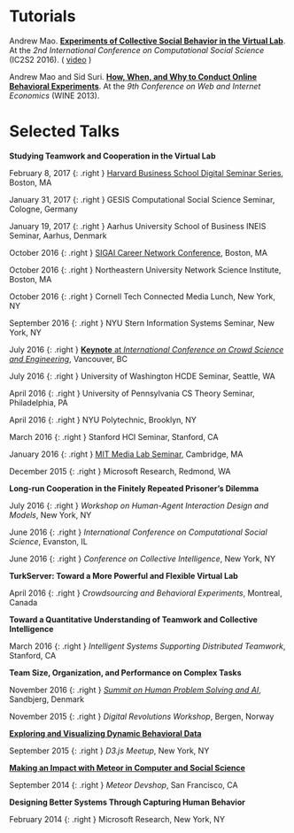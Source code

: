 **Tutorials**
=============

Andrew Mao.
[**Experiments of Collective Social Behavior in the Virtual Lab**][ic2s2-slides].
At the *2nd International Conference on Computational Social Science* (IC2S2 2016).
(
[video](https://mediasite.kellogg.northwestern.edu/Mediasite/Play/a3e4973f29594548a8684947ae60b1291d?catalog=1533bdef-0c88-4513-ad97-5fce50c92e62)
)

[ic2s2-slides]: https://www.dropbox.com/s/vrnoimmp5sb7lv1/IC2S216_experiments.pdf?raw=1

Andrew Mao and Sid Suri.
[**How, When, and Why to Conduct Online
Behavioral Experiments**][wine-experiments].
At the *9th Conference on Web and Internet Economics* (WINE 2013).

[wine-experiments]: https://www.dropbox.com/s/yok8mo5f2l1rmu0/WINE13_experiments.pdf?raw=1

**Selected Talks**
==================

**Studying Teamwork and Cooperation in the Virtual Lab**

February 8, 2017
{: .right }
[Harvard Business School Digital Seminar Series][hbs17], Boston, MA

[hbs17]: https://digital.hbs.edu/events/studying-teamwork-cooperation-virtual-lab/

January 31, 2017
{: .right }
GESIS Computational Social Science Seminar, Cologne, Germany

January 19, 2017
{: .right }
Aarhus University School of Business INEIS Seminar,
Aarhus, Denmark

October 2016
{: .right }
[SIGAI Career Network Conference][sigai16], Boston, MA

[sigai16]: https://sigai.acm.org/cnc/

October 2016
{: .right }
Northeastern University Network Science Institute, Boston, MA

October 2016
{: .right }
Cornell Tech Connected Media Lunch, New York, NY

September 2016
{: .right }
NYU Stern Information Systems Seminar, New York, NY

July 2016
{: .right }
[**Keynote** at *International Conference on Crowd Science and Engineering*][iccse16], Vancouver, BC

[iccse16]: http://iccse2016.crowdscience.org/program-keynotes.html

July 2016
{: .right }
University of Washington HCDE Seminar, Seattle, WA

April 2016
{: .right }
University of Pennsylvania CS Theory Seminar, Philadelphia, PA

April 2016
{: .right }
NYU Polytechnic, Brooklyn, NY

March 2016
{: .right }
Stanford HCI Seminar, Stanford, CA

January 2016
{: .right }
[MIT Media Lab Seminar][ml16], Cambridge, MA

[ml16]: https://www.media.mit.edu/events/andrew-mao-studying-teamwork-and-cooperation-virtual-lab/

December 2015
{: .right }
Microsoft Research, Redmond, WA

**Long-run Cooperation in the Finitely Repeated Prisoner’s Dilemma**

July 2016
{: .right }
*Workshop on Human-Agent Interaction Design and Models*, New York, NY

June 2016
{: .right }
*International Conference on Computational Social Science*, Evanston, IL

June 2016
{: .right }
*Conference on Collective Intelligence*, New York, NY

**TurkServer: Toward a More Powerful and Flexible Virtual Lab**

April 2016
{: .right }
*Crowdsourcing and Behavioral Experiments*, Montreal, Canada

**Toward a Quantitative Understanding of Teamwork and Collective Intelligence**

March 2016
{: .right }
*Intelligent Systems Supporting Distributed Teamwork*, Stanford, CA

**Team Size, Organization, and Performance on Complex Tasks**

November 2016
{: .right }
[*Summit on Human Problem Solving and AI*][hpsai], Sandbjerg, Denmark

[hpsai]: https://summit.scienceathome.org/

November 2015
{: .right }
*Digital Revolutions Workshop*, Bergen, Norway

[**Exploring and Visualizing Dynamic Behavioral Data**][d315]

September 2015
{: .right }
*D3.js Meetup*, New York, NY

[d315]: https://www.meetup.com/NYC-D3-JS/events/225586320/

[**Making an Impact with Meteor in Computer and Social Science**][meteor-devshop]

September 2014
{: .right }
*Meteor Devshop*, San Francisco, CA

[meteor-devshop]: https://www.youtube.com/watch?v=cJbGNpmE7f0

**Designing Better Systems Through Capturing Human Behavior**

February 2014
{: .right }
Microsoft Research, New York, NY
